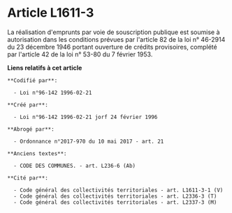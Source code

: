 # Article L1611-3

La réalisation d'emprunts par voie de souscription publique est soumise à autorisation dans les conditions prévues par
l'article 82 de la loi n° 46-2914 du 23 décembre 1946 portant ouverture de crédits provisoires, complété par l'article 42 de
la loi n° 53-80 du 7 février 1953.

**Liens relatifs à cet article**

	**Codifié par**:

	  - Loi n°96-142 1996-02-21

	**Créé par**:

	  - Loi n°96-142 1996-02-21 jorf 24 février 1996

	**Abrogé par**:

	  - Ordonnance n°2017-970 du 10 mai 2017 - art. 21

	**Anciens textes**:

	  - CODE DES COMMUNES. - art. L236-6 (Ab)

	**Cité par**:

	  - Code général des collectivités territoriales - art. L1611-3-1 (V)
	  - Code général des collectivités territoriales - art. L2336-3 (T)
	  - Code général des collectivités territoriales - art. L2337-3 (M)
